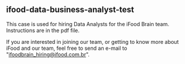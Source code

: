 ## ifood-data-business-analyst-test


This case is used for hiring Data Analysts for the iFood Brain team. Instructions are in the pdf file.


If you are interested in joining our team, or getting to know more about iFood and our team, feel free to send an e-mail to "ifoodbrain_hiring@ifood.com.br".
